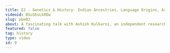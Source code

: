 ```yaml
---
title: E2 - Genetics & History- Indian Ancestries, Language Origins, Aryan Migrations | Ashish Kulkarni
videoid: BSu56sLkRDw
slug: pbe02
about: A fascinating talk with Ashish Kulkarni, an independent researcher of genetic data and its implications for migrations, linguistic dispersals and history in general. Ashish can be found on Twitter @agenetics1 and his highly original work is published on his blog.
featured: false
tag: history
type: video
id: 9
---
```

